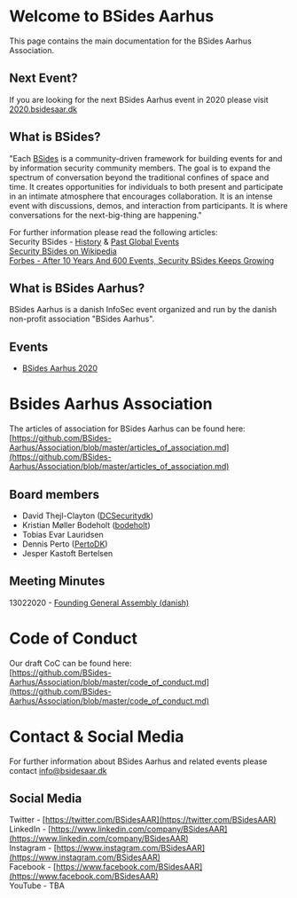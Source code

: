 # Welcome to BSides Aarhus

This page contains the main documentation for the BSides Aarhus Association.    

## Next Event?   

If you are looking for the next BSides Aarhus event in 2020 please visit [2020.bsidesaar.dk](https://2020.bsidesaar.dk)

## What is BSides?
"Each [BSides](https://www.securitybsides.com) is a community-driven framework for building events for and by information security community members.
The goal is to expand the spectrum of conversation beyond the traditional confines of space and time. It creates opportunities for individuals to both present and participate in an intimate atmosphere that encourages collaboration. It is an intense event with discussions, demos, and interaction from participants. It is where conversations for the next-big-thing are happening."  

For further information please read the following articles:   
Security BSides - [History](http://www.securitybsides.com/w/page/50746315/BSidesHistory) &  [Past Global Events](http://www.securitybsides.com/w/page/131065302/EventHistory)  
[Security BSides on Wikipedia](https://en.wikipedia.org/wiki/Security_BSides)  
[Forbes - After 10 Years And 600 Events, Security BSides Keeps Growing](https://www.forbes.com/sites/robertvamosi/2020/02/20/after-10-years-and-600-events-security-bsides-keeps-growing)   

## What is BSides Aarhus?
BSides Aarhus is a danish InfoSec event organized and run by the danish non-profit association "BSides Aarhus".

## Events
* [BSides Aarhus 2020](https://2020.bsidesaar.dk)

# Bsides Aarhus Association
The articles of association for BSides Aarhus can be found here:    
[https://github.com/BSides-Aarhus/Association/blob/master/articles_of_association.md](https://github.com/BSides-Aarhus/Association/blob/master/articles_of_association.md)

## Board members
- David Thejl-Clayton ([DCSecuritydk](https://twitter.com/DCSecuritydk))
- Kristian Møller Bodeholt ([bodeholt](https://twitter.com/bodeholt))
- Tobias Evar Lauridsen
- Dennis Perto ([PertoDK](https://twitter.com/PertoDK))
- Jesper Kastoft Bertelsen

## Meeting Minutes
13022020 - [Founding General Assembly (danish)](https://github.com/BSides-Aarhus/Association/blob/master/meetings/13022020%20-%20Referat%20-%20Stiftende%20Generalforsamling.pdf)

# Code of Conduct
Our draft CoC can be found here:  
[https://github.com/BSides-Aarhus/Association/blob/master/code_of_conduct.md](https://github.com/BSides-Aarhus/Association/blob/master/code_of_conduct.md)

# Contact & Social Media
For further information about BSides Aarhus and related events please contact [info@bsidesaar.dk](mailto:info@bsidesaar.dk)

## Social Media
Twitter - [https://twitter.com/BSidesAAR](https://twitter.com/BSidesAAR)  
LinkedIn - [https://www.linkedin.com/company/BSidesAAR](https://www.linkedin.com/company/BSidesAAR)  
Instagram - [https://www.instagram.com/BSidesAAR](https://www.instagram.com/BSidesAAR)  
Facebook - [https://www.facebook.com/BSidesAAR](https://www.facebook.com/BSidesAAR)  
YouTube - TBA  
